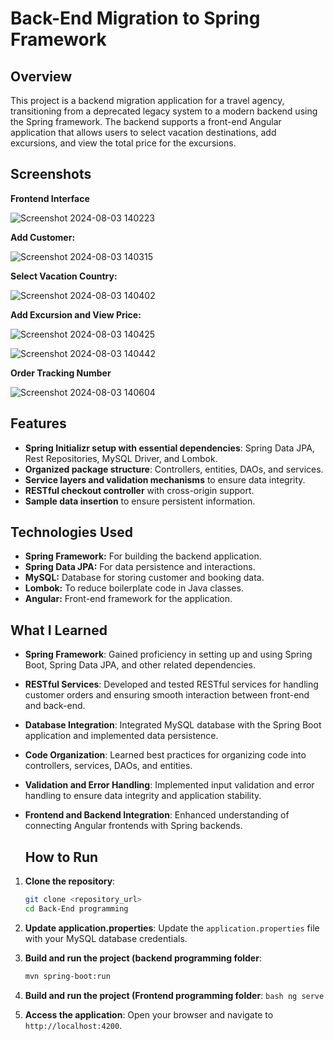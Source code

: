 
# **Back-End Migration to Spring Framework**

## **Overview**
This project is a backend migration application for a travel agency, transitioning from a deprecated legacy system to a modern backend using the Spring framework. The backend supports a front-end Angular application that allows users to select vacation destinations, add excursions, and view the total price for the excursions. 

## **Screenshots**
**Frontend Interface**

![Screenshot 2024-08-03 140223](https://github.com/user-attachments/assets/48e2eae8-3bda-4fe5-9d86-6caa11e16a17)

**Add Customer:**

![Screenshot 2024-08-03 140315](https://github.com/user-attachments/assets/cea03ccb-0f9b-4df4-8ae3-5bebf83148ee)

**Select Vacation Country:**

![Screenshot 2024-08-03 140402](https://github.com/user-attachments/assets/481f0af3-034b-4529-b3f9-21a26feb278e)

**Add Excursion and View Price:**

![Screenshot 2024-08-03 140425](https://github.com/user-attachments/assets/f2198742-ddd9-4320-a0eb-b540338d9018)

![Screenshot 2024-08-03 140442](https://github.com/user-attachments/assets/263fa521-dd44-4ed2-ae11-86c0500617dd)

**Order Tracking Number**

![Screenshot 2024-08-03 140604](https://github.com/user-attachments/assets/7feb5186-f4af-44d1-901f-c44fe2ed075e)

## **Features**
- **Spring Initializr setup with essential dependencies**: Spring Data JPA, Rest Repositories, MySQL Driver, and Lombok.
- **Organized package structure**: Controllers, entities, DAOs, and services.
- **Service layers and validation mechanisms** to ensure data integrity.
- **RESTful checkout controller** with cross-origin support.
- **Sample data insertion** to ensure persistent information.

## **Technologies Used**
- **Spring Framework:** For building the backend application.
- **Spring Data JPA:** For data persistence and interactions.
- **MySQL:** Database for storing customer and booking data.
- **Lombok:** To reduce boilerplate code in Java classes.
- **Angular:** Front-end framework for the application.

## **What I Learned**
- **Spring Framework**: Gained proficiency in setting up and using Spring Boot, Spring Data JPA, and other related dependencies.
- **RESTful Services**: Developed and tested RESTful services for handling customer orders and ensuring smooth interaction between front-end and back-end.
- **Database Integration**: Integrated MySQL database with the Spring Boot application and implemented data persistence.
- **Code Organization**: Learned best practices for organizing code into controllers, services, DAOs, and entities.
- **Validation and Error Handling**: Implemented input validation and error handling to ensure data integrity and application stability.
- **Frontend and Backend Integration**: Enhanced understanding of connecting Angular frontends with Spring backends.

  ## **How to Run**
1. **Clone the repository**:
    ```bash
    git clone <repository_url>
    cd Back-End programming
    ```

2. **Update application.properties**: Update the `application.properties` file with your MySQL database credentials.

3. **Build and run the project (backend programming folder**:
    ```bash
    mvn spring-boot:run
    ```

  3. **Build and run the project (Frontend programming folder**:
    ```bash
    ng serve
    ```

5. **Access the application**: Open your browser and navigate to `http://localhost:4200`.
